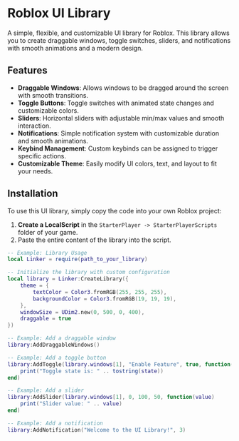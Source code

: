 # Roblox UI Library

A simple, flexible, and customizable UI library for Roblox. This library allows you to create draggable windows, toggle switches, sliders, and notifications with smooth animations and a modern design.

## Features

- **Draggable Windows**: Allows windows to be dragged around the screen with smooth transitions.
- **Toggle Buttons**: Toggle switches with animated state changes and customizable colors.
- **Sliders**: Horizontal sliders with adjustable min/max values and smooth interaction.
- **Notifications**: Simple notification system with customizable duration and smooth animations.
- **Keybind Management**: Custom keybinds can be assigned to trigger specific actions.
- **Customizable Theme**: Easily modify UI colors, text, and layout to fit your needs.

## Installation

To use this UI library, simply copy the code into your own Roblox project:

1. **Create a LocalScript** in the `StarterPlayer -> StarterPlayerScripts` folder of your game.
2. Paste the entire content of the library into the script.

```lua
-- Example: Library Usage
local Linker = require(path_to_your_library)

-- Initialize the library with custom configuration
local library = Linker:CreateLibrary({
    theme = {
        textColor = Color3.fromRGB(255, 255, 255),
        backgroundColor = Color3.fromRGB(19, 19, 19),
    },
    windowSize = UDim2.new(0, 500, 0, 400),
    draggable = true
})

-- Example: Add a draggable window
library:AddDraggableWindows()

-- Example: Add a toggle button
library:AddToggle(library.windows[1], "Enable Feature", true, function(state)
    print("Toggle state is: " .. tostring(state))
end)

-- Example: Add a slider
library:AddSlider(library.windows[1], 0, 100, 50, function(value)
    print("Slider value: " .. value)
end)

-- Example: Add a notification
library:AddNotification("Welcome to the UI Library!", 3)
